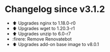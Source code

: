 # Changelog since v3.1.2
- ⬆ Upgrades nginx to 1.18.0-r0 
- ⬆ Upgrades wget to 1.20.3-r1 
- ⬆ Upgrades unzip to 6.0-r7 
- :firere: Remove Renovatebot 
- ⬆ Upgrades add-on base image to v8.0.1 
